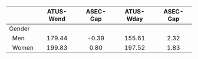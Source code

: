 
|                      |    ATUS-Wend |     ASEC-Gap |    ATUS-Wday |     ASEC-Gap |
| -------------------- | :----------: | :----------: | :----------: | :----------: |
| Gender               |              |              |              |              |
| &nbsp;&nbsp;Men      |       179.44 |        -0.39 |       155.61 |         2.32 |
| &nbsp;&nbsp;Women    |       199.83 |         0.80 |       197.52 |         1.83 |

